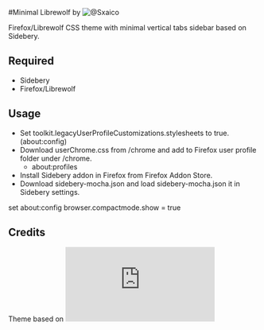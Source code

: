 #Minimal Librewolf by ![@Sxaico]()
<p>
Firefox/Librewolf CSS theme with minimal vertical tabs sidebar based on Sidebery.
</p>

## Required
- Sidebery
- Firefox/Librewolf

## Usage
- Set toolkit.legacyUserProfileCustomizations.stylesheets to true. (about:config)
- Download userChrome.css from /chrome and add to Firefox user profile folder under /chrome.
    - about:profiles
- Install Sidebery addon in Firefox from Firefox Addon Store.
- Download sidebery-mocha.json and load sidebery-mocha.json it in Sidebery settings.

set about:config browser.compactmode.show = true

## Credits
Theme based on ![zayihu Minimal-Arc](https://github.com/zayihu/Minimal-Arc/blob/main/README.md?plain=1)
